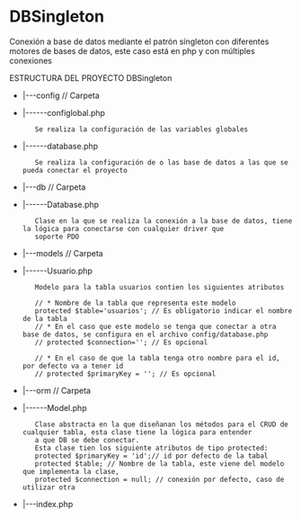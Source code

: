 # DBSingleton
Conexión a base de datos mediante el patrón síngleton con diferentes motores de bases de datos, este caso está en php y con múltiples conexiones

ESTRUCTURA DEL PROYECTO
DBSingleton
* |---config // Carpeta
* |------configlobal.php
         
         Se realiza la configuración de las variables globales 
* |------database.php
         
         Se realiza la configuración de o las base de datos a las que se pueda conectar el proyecto
* |---db // Carpeta
* |------Database.php
         
         Clase en la que se realiza la conexión a la base de datos, tiene la lógica para conectarse con cualquier driver que 
         soporte PDO
* |---models // Carpeta 
* |------Usuario.php
         
         Modelo para la tabla usuarios contien los siguientes atributos 

         // * Nombre de la tabla que representa este modelo
         protected $table='usuarios'; // Es obligatorio indicar el nombre de la tabla
         // * En el caso que este modelo se tenga que conectar a otra base de datos, se configura en el archivo config/database.php
         // protected $connection=''; // Es opcional

         // * En el caso de que la tabla tenga otro nombre para el id, por defecto va a tener id
         // protected $primaryKey = ''; // Es opcional
* |---orm // Carpeta
* |------Model.php
         
         Clase abstracta en la que diseñanan los métodos para el CRUD de cualquier tabla, esta clase tiene la lógica para entender 
         a que DB se debe conectar.
         Esta clase tien los siguiente atributos de tipo protected:
         protected $primaryKey = 'id';// id por defecto de la tabal
         protected $table; // Nombre de la tabla, este viene del modelo que implementa la clase,
         protected $connection = null; // conexión por defecto, caso de utilizar otra
* |---index.php
